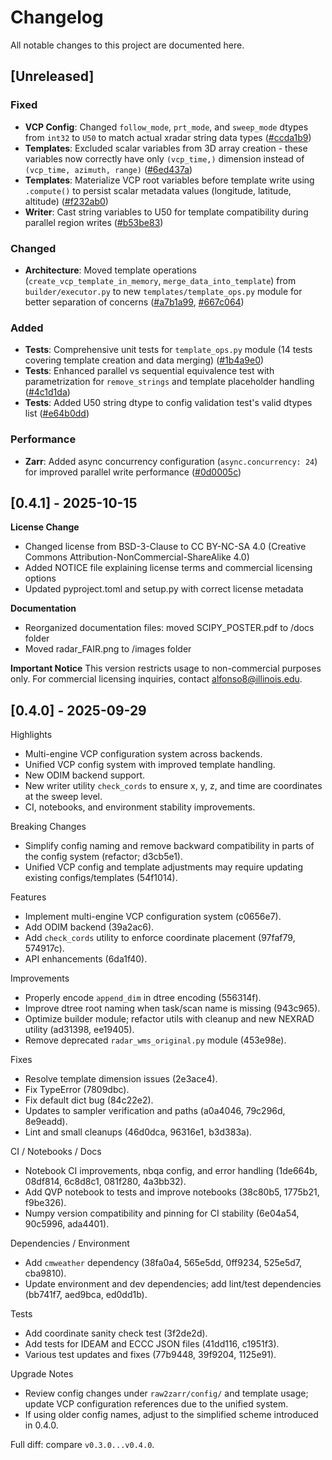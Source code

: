 # Changelog

All notable changes to this project are documented here.

## [Unreleased]

### Fixed
- **VCP Config**: Changed `follow_mode`, `prt_mode`, and `sweep_mode` dtypes from `int32` to `U50` to match actual xradar string data types ([#ccda1b9](https://github.com/aladinor/raw2zarr/commit/ccda1b9))
- **Templates**: Excluded scalar variables from 3D array creation - these variables now correctly have only `(vcp_time,)` dimension instead of `(vcp_time, azimuth, range)` ([#6ed437a](https://github.com/aladinor/raw2zarr/commit/6ed437a))
- **Templates**: Materialize VCP root variables before template write using `.compute()` to persist scalar metadata values (longitude, latitude, altitude) ([#f232ab0](https://github.com/aladinor/raw2zarr/commit/f232ab0))
- **Writer**: Cast string variables to U50 for template compatibility during parallel region writes ([#b53be83](https://github.com/aladinor/raw2zarr/commit/b53be83))

### Changed
- **Architecture**: Moved template operations (`create_vcp_template_in_memory`, `merge_data_into_template`) from `builder/executor.py` to new `templates/template_ops.py` module for better separation of concerns ([#a7b1a99](https://github.com/aladinor/raw2zarr/commit/a7b1a99), [#667c064](https://github.com/aladinor/raw2zarr/commit/667c064))

### Added
- **Tests**: Comprehensive unit tests for `template_ops.py` module (14 tests covering template creation and data merging) ([#1b4a9e0](https://github.com/aladinor/raw2zarr/commit/1b4a9e0))
- **Tests**: Enhanced parallel vs sequential equivalence test with parametrization for `remove_strings` and template placeholder handling ([#4c1d1da](https://github.com/aladinor/raw2zarr/commit/4c1d1da))
- **Tests**: Added U50 string dtype to config validation test's valid dtypes list ([#e64b0dd](https://github.com/aladinor/raw2zarr/commit/e64b0dd))

### Performance
- **Zarr**: Added async concurrency configuration (`async.concurrency: 24`) for improved parallel write performance ([#0d0005c](https://github.com/aladinor/raw2zarr/commit/0d0005c))

## [0.4.1] - 2025-10-15

**License Change**
- Changed license from BSD-3-Clause to CC BY-NC-SA 4.0 (Creative Commons Attribution-NonCommercial-ShareAlike 4.0)
- Added NOTICE file explaining license terms and commercial licensing options
- Updated pyproject.toml and setup.py with correct license metadata

**Documentation**
- Reorganized documentation files: moved SCIPY_POSTER.pdf to /docs folder
- Moved radar_FAIR.png to /images folder

**Important Notice**
This version restricts usage to non-commercial purposes only. For commercial licensing inquiries, contact alfonso8@illinois.edu.

## [0.4.0] - 2025-09-29

Highlights
- Multi-engine VCP configuration system across backends.
- Unified VCP config system with improved template handling.
- New ODIM backend support.
- New writer utility `check_cords` to ensure x, y, z, and time are coordinates at the sweep level.
- CI, notebooks, and environment stability improvements.

Breaking Changes
- Simplify config naming and remove backward compatibility in parts of the config system (refactor; d3cb5e1).
- Unified VCP config and template adjustments may require updating existing configs/templates (54f1014).

Features
- Implement multi-engine VCP configuration system (c0656e7).
- Add ODIM backend (39a2ac6).
- Add `check_cords` utility to enforce coordinate placement (97faf79, 574917c).
- API enhancements (6da1f40).

Improvements
- Properly encode `append_dim` in dtree encoding (556314f).
- Improve dtree root naming when task/scan name is missing (943c965).
- Optimize builder module; refactor utils with cleanup and new NEXRAD utility (ad31398, ee19405).
- Remove deprecated `radar_wms_original.py` module (453e98e).

Fixes
- Resolve template dimension issues (2e3ace4).
- Fix TypeError (7809dbc).
- Fix default dict bug (84c22e2).
- Updates to sampler verification and paths (a0a4046, 79c296d, 8e9eadd).
- Lint and small cleanups (46d0dca, 96316e1, b3d383a).

CI / Notebooks / Docs
- Notebook CI improvements, nbqa config, and error handling (1de664b, 08df814, 6c8d8c1, 081f280, 4a3bb32).
- Add QVP notebook to tests and improve notebooks (38c80b5, 1775b21, f9be326).
- Numpy version compatibility and pinning for CI stability (6e04a54, 90c5996, ada4401).

Dependencies / Environment
- Add `cmweather` dependency (38fa0a4, 565e5dd, 0ff9234, 525e5d7, cba9810).
- Update environment and dev dependencies; add lint/test dependencies (bb741f7, aed9bca, ed0dd1b).

Tests
- Add coordinate sanity check test (3f2de2d).
- Add tests for IDEAM and ECCC JSON files (41dd116, c1951f3).
- Various test updates and fixes (77b9448, 39f9204, 1125e91).

Upgrade Notes
- Review config changes under `raw2zarr/config/` and template usage; update VCP configuration references due to the unified system.
- If using older config names, adjust to the simplified scheme introduced in 0.4.0.

Full diff: compare `v0.3.0...v0.4.0`.
